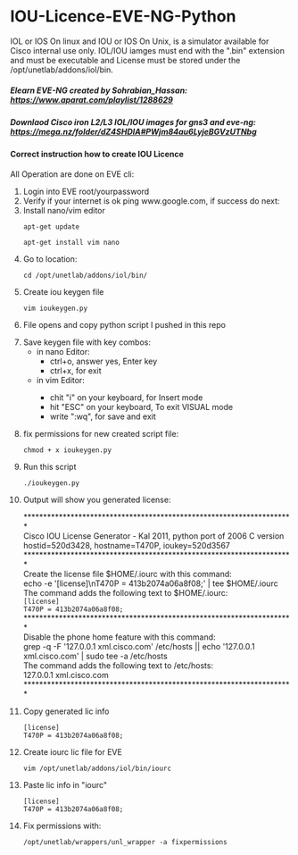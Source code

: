 # IOU-Licence-EVE-NG-Python
IOL or IOS On linux and IOU or IOS On Unix, is a simulator available for Cisco internal use only. 
IOL/IOU iamges must end with the ".bin" extension and must be executable and License must be 
stored under the /opt/unetlab/addons/iol/bin.
##### Elearn EVE-NG created by Sohrabian_Hassan: https://www.aparat.com/playlist/1288629
##### Downlaod Cisco iron L2/L3 IOL/IOU images for gns3 and eve-ng: https://mega.nz/folder/dZ4SHDIA#PWjm84au6LyjeBGVzUTNbg 
#### Correct instruction how to create IOU Licence <br />
All Operation are done on EVE cli: 
<br />
<ol>
<li>Login into EVE root/yourpassword</li>
<li>Verify if your internet is ok ping www.google.com, if success do next:</li>
<li>Install nano/vim editor
   <p><code>apt-get update</code></p>
   <p><code>apt-get install vim nano</code></p>
</li>   
<li>Go to location:
   <p><code>cd /opt/unetlab/addons/iol/bin/</code></p>
</li>
<li>Create iou keygen file
   <p><code>vim ioukeygen.py</code></p>
</li>   
<li>File opens and copy python script I pushed in this repo </li>
   <p></p>
<li>Save keygen file with key combos:
  	<ul>
    <li>in nano Editor:
        <ul>
            <li>ctrl+o, answer yes, Enter key </li>
            <li>ctrl+x, for exit</li>
        </ul>
    </li>
    <li>in vim Editor:</li>
  		<ul>
            <li>chit "i" on your keyboard, for Insert mode  </li>
            <li>hit "ESC" on your keyboard, To exit VISUAL mode</li>
          	<li>write ":wq", for save and exit </li>
        </ul>
</ul>
</li>
   <p></p>
<li> fix permissions for new created script file:
   <p><code>chmod + x ioukeygen.py</code></p>
</li>
<li>Run this script
   <p><code>./ioukeygen.py</code></p>
</li>
<li>Output will show you generated license:
   <p>
      ********************************************************************* <br />
      Cisco IOU License Generator - Kal 2011, python port of 2006 C version <br />
      hostid=520d3428, hostname=T470P, ioukey=520d3567 <br />
      ********************************************************************* <br />
      Create the license file $HOME/.iourc with this command: <br />
      echo -e '[license]\nT470P = 413b2074a06a8f08;' | tee $HOME/.iourc  <br />
      The command adds the following text to $HOME/.iourc: <br />
      <code>[license]</code> <br />
      <code>T470P = 413b2074a06a8f08;</code> <br />
      ********************************************************************* <br />
      Disable the phone home feature with this command: <br />
      grep -q -F '127.0.0.1 xml.cisco.com' /etc/hosts || echo '127.0.0.1 xml.cisco.com' | sudo tee -a /etc/hosts <br />
      The command adds the following text to /etc/hosts: <br />
      127.0.0.1 xml.cisco.com <br />
      ********************************************************************* <br />  
   </p>
</li>
<li>Copy generated lic info
   <p>
    <code>[license]</code> <br />
    <code>T470P = 413b2074a06a8f08;</code> <br />
   </p>
</li>
<li>Create iourc lic file for EVE
   <p><code>vim /opt/unetlab/addons/iol/bin/iourc</code></p>
</li>
<li>Paste lic info in "iourc"
   <p>
    <code>[license]</code> <br />
    <code>T470P = 413b2074a06a8f08;</code> <br />
   </p>
</li>
<li>Fix permissions with:
   <p><code>/opt/unetlab/wrappers/unl_wrapper -a fixpermissions</code></p>
</li>
</ol>



